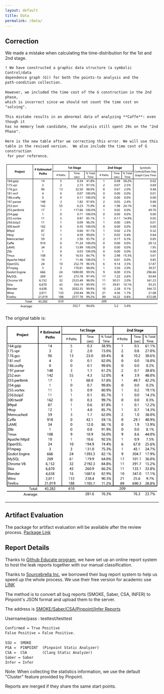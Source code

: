 ```yaml
---
layout: default
title: Data
permalink: /data/
---
```





## Correction 
We made a mistake when calculating the time-distribution for the 1st and 2nd stage. 
 
```wrap
! We have constructed a graphic data structure (a symbolic Control/data
dependence graph (G)) for both the points-to analysis and the 
path-condition collection. 

However, we included the time cost of the G construction in the 2nd phase,
which is incorrect since we should not count the time cost on "solving".  

This mistake results in an abnormal data of analyzing **Caffe**: even though it 
has no memory leak candidate, the analysis still spent 29s on the "2nd Phase". 

Here is the new table after we correcting this error. We will use this 
table in the revised version.  We also include the time cost of G construction
 for your reference. 
```
![Two Stage Data2](/assets/images/twostage_new_data.png)


The original table is:

![Two Stage Data](/assets/images/twostage_data.png)



*********************************************
## Artifact Evaluation

The package for artifact evaluation will be available after the review process. 
[Package Link](/install)


## Report Details

Thanks to [Github Educate program](https://www.awseducate.com/), we have set up an online report system to host the leak reports together with our manual classification. 

Thanks to [Sourcebrella Inc](https://www.sourcebrella.com/), we borrowed their bug report system to help us speed up the whole process. 
We use their free version for academic use [LINK](https://www.sourcebrella.com/online-showcase) 

The method is to convert all bug reports (SMOKE, Saber, CSA, INFER) to Pinpoint's JSON format and upload them to the server. 

The address is [SMOKE/Saber/CSA/Pinpoint/Infer Reports](http://ec2-54-185-211-230.us-west-2.compute.amazonaws.com:40080/online_report)

Username/pass :  testtest/testtest 

```
Confirmed = True Positive
False Positive = False Positive.

SSU =  SMOKE  
PSA =  PINPOINT  (Pinpoint Static Analyzer) 
CSA =  CSA       (Clang Static Analyzer)
Saber = Saber
Infer = Infer 

```

Note: When collecting the statistics information, we use the default "Cluster" feature provided by Pinpoint. 

Reports are merged if they share the same start points. 

